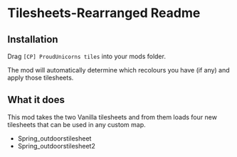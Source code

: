 # Tilesheets-Rearranged Readme

## Installation

Drag `[CP] ProudUnicorns tiles` into your mods folder.

The mod will automatically determine which recolours you have (if any) and apply those tilesheets.

## What it does

This mod takes the two Vanilla tilesheets and from them loads four new tilesheets that can be used in any custom map.

- Spring_outdoorstilesheet
- Spring_outdoorstilesheet2

